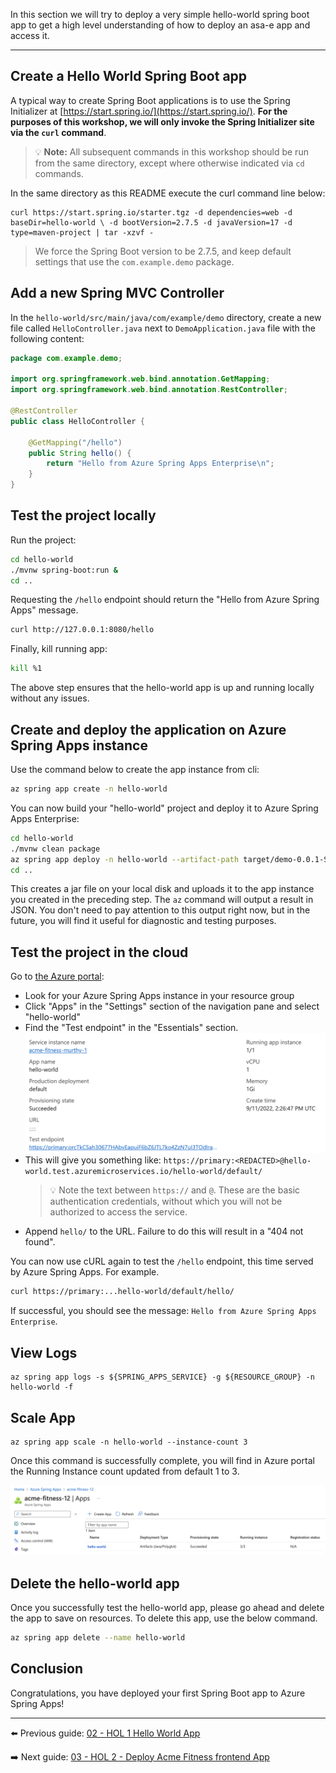 In this section we will try to deploy a very simple hello-world spring boot app to get a high level understanding of how to deploy an asa-e app and access it. 

---

## Create a Hello World Spring Boot app

A typical way to create Spring Boot applications is to use the Spring Initializer at  [https://start.spring.io/](https://start.spring.io/). 
**For the purposes of this workshop, we will only invoke the Spring Initializer site via the `curl` command**.

>💡 __Note:__ All subsequent commands in this workshop should be run from the same directory, except where otherwise indicated via `cd` commands.

In the same directory as this README execute the curl command line below:

```shell
curl https://start.spring.io/starter.tgz -d dependencies=web -d baseDir=hello-world \ -d bootVersion=2.7.5 -d javaVersion=17 -d type=maven-project | tar -xzvf -
```

> We force the Spring Boot version to be 2.7.5, and keep default settings that use the `com.example.demo` package.

## Add a new Spring MVC Controller

In the `hello-world/src/main/java/com/example/demo` directory, create a
new file  called `HelloController.java` next to `DemoApplication.java` file with
the following content:

```java
package com.example.demo;

import org.springframework.web.bind.annotation.GetMapping;
import org.springframework.web.bind.annotation.RestController;

@RestController
public class HelloController {

    @GetMapping("/hello")
    public String hello() {
        return "Hello from Azure Spring Apps Enterprise\n";
    }
}
```

## Test the project locally

Run the project:

```bash
cd hello-world
./mvnw spring-boot:run &
cd ..
```

Requesting the `/hello` endpoint should return the "Hello from Azure Spring Apps" message.

```bash
curl http://127.0.0.1:8080/hello
```

Finally, kill running app:

```bash
kill %1
```
The above step ensures that the hello-world app is up and running locally without any issues.

## Create and deploy the application on Azure Spring Apps instance


Use the command below to create the app instance from cli:

```bash
az spring app create -n hello-world
```

You can now build your "hello-world" project and deploy it to Azure Spring Apps Enterprise:

```bash
cd hello-world
./mvnw clean package
az spring app deploy -n hello-world --artifact-path target/demo-0.0.1-SNAPSHOT.jar
cd ..
```

This creates a jar file on your local disk and uploads it to the app instance you created in the preceding step.  The `az` command will output a result in JSON.  You don't need to pay attention to this output right now, but in the future, you will find it useful for diagnostic and testing purposes.

## Test the project in the cloud

Go to [the Azure portal](https://portal.azure.com/):

- Look for your Azure Spring Apps instance in your resource group
- Click "Apps" in the "Settings" section of the navigation pane and select "hello-world"
- Find the "Test endpoint" in the "Essentials" section.
![Test endpoint](images/test-endpoint.png)
- This will give you something like:
  `https://primary:<REDACTED>@hello-world.test.azuremicroservices.io/hello-world/default/`
  >💡 Note the text between `https://` and `@`.  These are the basic authentication credentials, without which you will not be authorized to access the service.
- Append `hello/` to the URL.  Failure to do this will result in a "404 not found".

You can now use cURL again to test the `/hello` endpoint, this time served by Azure Spring Apps.  For example.

```bash
curl https://primary:...hello-world/default/hello/
```

If successful, you should see the message: `Hello from Azure Spring Apps Enterprise`.

## View Logs

```shell
az spring app logs -s ${SPRING_APPS_SERVICE} -g ${RESOURCE_GROUP} -n hello-world -f
```

## Scale App

```shell
az spring app scale -n hello-world --instance-count 3
```
Once this command is successfully complete, you will find in Azure portal the Running Instance count updated from default 1 to 3.

![Updated instance count](./images/instance-count.png)

## Delete the hello-world app
Once you successfully test the hello-world app, please go ahead and delete the app to save on resources. To delete this app, use the below command.

```bash
az spring app delete --name hello-world
```
## Conclusion

Congratulations, you have deployed your first Spring Boot app to Azure Spring Apps!


---

⬅️ Previous guide: [02 - HOL 1 Hello World App](../02-hol-1-hello-world-app/README.md)

➡️ Next guide: [03 - HOL 2 - Deploy Acme Fitness frontend App](../03-hol-2-deploy-frontend-app/README.md)
